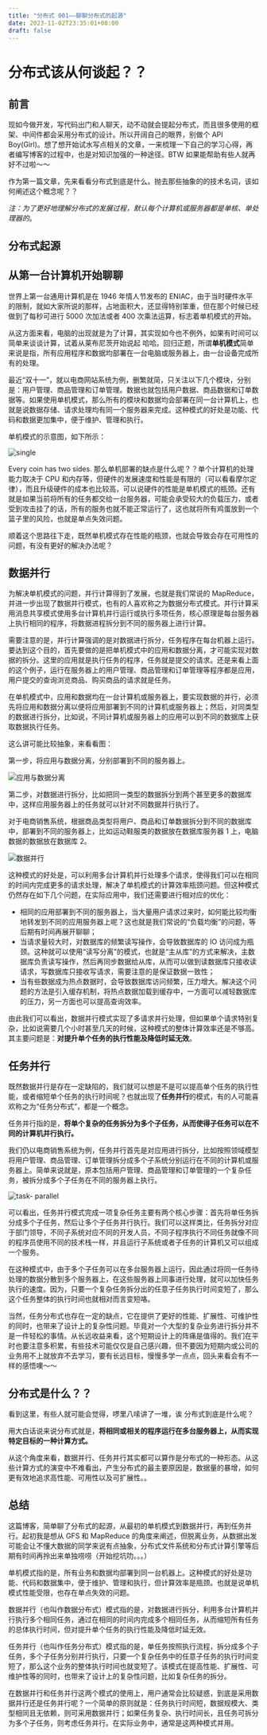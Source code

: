 ```yaml
---
title: "分布式 001——聊聊分布式的起源"
date: 2023-11-02T23:35:01+08:00
draft: false
---
```


# 分布式该从何谈起？？

## 前言

现如今做开发，写代码出门和人聊天，动不动就会提起分布式，而且很多使用的框架、中间件都会采用分布式的设计。所以开阔自己的眼界，别做个 API Boy(Girl)。想了想开始试水写点相关的文章，一来梳理一下自己的学习心得，再者编写博客的过程中，也是对知识加强的一种途径。BTW 如果能帮助有些人就再好不过啦～～

作为第一篇文章，先来看看分布式到底是什么。抛去那些抽象的的技术名词，该如何阐述这个概念呢？？

*注：为了更好地理解分布式的发展过程，默认每个计算机或服务器都是单核、单处理器的*。

## 分布式起源

## 从第一台计算机开始聊聊

世界上第一台通用计算机是在 1946 年情人节发布的 ENIAC，由于当时硬件水平的限制，就如大家所说的那样，占地面积大，还显得特别笨重，但在那个时候已经做到了每秒可进行 5000 次加法或者 400 次乘法运算，标志着单机模式的开始。

从这方面来看，电脑的出现就是为了计算，其实现如今也不例外，如果有时间可以简单来谈谈计算，试着从莱布尼茨开始说起 哈哈。回归正题，所谓**单机模式**简单来说是指，所有应用程序和数据均部署在一台电脑或服务器上，由一台设备完成所有的处理。

最近“双十一”，就以电商网站系统为例，删繁就简，只关注以下几个模块，分别是：用户管理、商品管理和订单管理。数据也就包括用户数据、商品数据和订单数据等。如果使用单机模式，那么所有的模块和数据均会部署在同一台计算机上，也就是说数据存储、请求处理均有同一个服务器来完成。这种模式的好处是功能、代码和数据更加集中，便于维护、管理和执行。

单机模式的示意图，如下所示：

![single](https://raw.githubusercontent.com/QuakeWang/quakewang.github.io/9a950dba92cd8c0a964d02dc87d2dfb78b2c50f7/content/imag/tech/distributed/01_single.svg)

Every coin has two sides. 那么单机部署的缺点是什么呢？？单个计算机的处理能力取决于 CPU 和内存等，但硬件的发展速度和性能是有限的（可以看看摩尔定律），而且升级硬件的成本也比较高，可以说硬件的性能是单机模式的瓶颈。还有就是如果当前将所有的任务都交给一台服务器，可能会承受较大的负载压力，或者受到攻击挂了的话，所有的服务也就不能正常运行了，这也就将所有鸡蛋放到一个篮子里的风险，也就是单点失效问题。

顺着这个思路往下走，既然单机模式存在性能的瓶颈，也就会导致会存在可用性的问题，有没有更好的解决办法呢？

## 数据并行

为解决单机模式的问题，并行计算得到了发展，也就是我们常说的 MapReduce，并进一步出现了数据并行模式，也有的人喜欢称之为数据分布式模式。并行计算采用消息共享模式使用多台计算机并行运行或执行多项任务，核心原理是每台服务器上执行相同的程序，将数据进程拆分到不同的服务器上进行计算。

需要注意的是，并行计算强调的是对数据进行拆分，任务程序在每台机器上运行。要达到这个目的，首先要做的是把单机模式中的应用和数据分离，才可能实现对数据的拆分。这里的应用就是执行任务的程序，任务就是提交的请求。还是来看上面的这个例子，运行在服务器上的用户管理、商品管理和订单管理等程序都是应用，用户提交的查询浏览商品、购买商品的请求就是任务。

在单机模式中，应用和数据均在一台计算机或服务器上，要实现数据的并行，必须先将应用和数据分离以便将应用部署到不同的计算机或服务器上；然后，对同类型的数据进行拆分，比如说，不同计算机或服务器上的应用可以到不同的数据库上获取数据执行任务。

这么讲可能比较抽象，来看看图：

第一步，将应用与数据分离，分别部署到不同的服务器上。

![应用与数据分离](https://raw.githubusercontent.com/QuakeWang/quakewang.github.io/9a950dba92cd8c0a964d02dc87d2dfb78b2c50f7/content/imag/tech/distributed/01_app-data.svg)

第二步，对数据进行拆分，比如把同一类型的数据拆分到两个甚至更多的数据库中，这样应用服务器上的任务就可以针对不同数据并行执行了。

对于电商销售系统，根据商品类型将用户、商品和订单数据拆分到不同的数据库中，部署到不同的服务器上，比如运动鞋服类的数据放在数据库服务器 1 上，电脑数据的数据放在数据库 2。

![数据并行](https://raw.githubusercontent.com/QuakeWang/quakewang.github.io/9a950dba92cd8c0a964d02dc87d2dfb78b2c50f7/content/imag/tech/distributed/01_seperate-data.svg)

这种模式的好处是，可以利用多台计算机并行处理多个请求，使得我们可以在相同的时间内完成更多的请求处理，解决了单机模式的计算效率瓶颈问题。但这种模式仍然存在如下几个问题，在实际应用中，我们还需要进行相对应的优化：

- 相同的应用部署到不同的服务器上，当大量用户请求过来时，如何能比较均衡地转发到不同的应用服务器上呢？这也就是我们常说的“负载均衡”的问题，等后期有时间再展开聊聊；
- 当请求量较大时，对数据库的频繁读写操作，会导致数据库的 IO 访问成为瓶颈。这种就可以使用“读写分离”的模式，也就是“主从库”的方式来解决，主数据库负责读写操作，然后再同步数据给从库，从而可以做到读数据库只接收读请求，写数据库只接收写请求，需要注意的是保证数据一致性；
- 当有些数据成为热点数据时，会导致数据库访问频繁，压力增大。解决这个问题的方法是引入缓存机制，将热点数据加载到缓存中，一方面可以减轻数据库的压力，另一方面也可以提高查询效率。

由此我们可以看出，数据并行模式实现了多请求并行处理，但如果单个请求特别复杂，比如说需要几个小时甚至几天的时候，这种模式的整体计算效率还是不够高。其主要问题是：**对提升单个任务的执行性能及降低时延无效**。

## 任务并行

既然数据并行是存在一定缺陷的，我们就可以想是不是可以提高单个任务的执行性能，或者缩短单个任务的执行时间呢？也就出现了**任务并行**的模式，有的人可能喜欢称之为“任务分布式”，都是一个概念。

任务并行指的是，**将单个复杂的任务拆分为多个子任务，从而使得子任务可以在不同的计算机并行执行。**

我们仍以电商销售系统为例，任务并行首先是对应用进行拆分，比如按照领域模型将用户管理、商品管理、订单管理拆分成多个子系统分别运行在不同的计算机或服务器上。简单来说就是，原本包括用户管理、商品管理和订单管理的一个复杂任务，被拆分成多个子任务在不同的服务器上执行。

![task- parallel](https://raw.githubusercontent.com/QuakeWang/quakewang.github.io/9a950dba92cd8c0a964d02dc87d2dfb78b2c50f7/content/imag/tech/distributed/01_cluster.svg)

可以看出，任务并行模式完成一项复杂任务主要有两个核心步骤：首先将单任务拆分成多个子任务，然后让多个子任务并行执行。我们可以这样类比，任务拆分对应于部门领导，不同子系统对应不同的开发人员，不同子程序执行不同任务就像不同的程序员使用不同的技术栈一样，并且运行子系统或者子任务的计算机又可以组成一个服务。

在这种模式中，由于多个子任务可以在多台服务器上运行，因此通过将同一任务待处理的数据分散到多个服务器上，在这些服务器上同事进行处理，就可以加快任务执行的速度。因为，只要一个复杂任务拆分出的任意子任务执行时间变短了，那么这个任务整体的执行时间也就相对而言变短咯。

当然，任务分布式也存在一定的缺点，它在提供了更好的性能、扩展性、可维护性的同时，也带来了设计上的复杂性问题。毕竟对一个大型的复杂业务进行拆分并不是一件轻松的事情。从长远收益来看，这个短期设计上的阵痛是值得的。我们在平时也要注意多积累，有些技术可能仅仅是自己感兴趣，但不要因为短期内或公司的业务用不上就放弃不去学习，要有长远目标，慢慢多学一点点，回头来看会有不一样的感悟噢～～

## 分布式是什么？？

看到这里，有些人就可能会觉得，啰里八嗦讲了一堆，诶 分布式到底是什么呢？

用大白话说来说分布式就是，**将相同或相关的程序运行在多台服务器上，从而实现特定目标的一种计算方式。**

从这个角度来看，数据并行、任务并行其实都可以算作是分布式的一种形态。从这些计算方式的演变中不难看出，产生分布式的最主要原因是，数据量的暴增，如何更有效地追求高性能、可用性以及可扩展性。。

## 总结

这篇博客，简单聊了分布式的起源，从最初的单机模式到数据并行，再到任务并行。起初我是想从 GFS 和 MapReduce 的角度来阐述，但脱离业务，从数据出发可能会让不懂大数据的同学来说有点抽象，分布式文件系统和分布式计算引擎等后期有时间再拎出来单独唠唠（开始挖坑叻。。。）

单机模式指的是，所有业务和数据均部署到同一台机器上。这种模式的好处是功能、代码和数据集中，便于维护、管理和执行，但计算效率是瓶颈。也就是说单机模式性能受限，也存在单点失效的问题。

数据并行（也叫作数据分布式）模式指的是，对数据进行拆分，利用多台计算机并行执行多个相同任务，通过在相同的时间内完成多个相同任务，从而缩短所有任务的总体执行时间，但对提升单个任务的执行性能及降低时延无效。

任务并行（也叫作任务分布式）模式指的是，单任务按照执行流程，拆分成多个子任务，多个子任务分别并行执行，只要一个复杂任务中的任意子任务的执行时间变短了，那么这个业务的整体执行时间也就变短了。该模式在提高性能、扩展性、可维护性等的同时，也带来了设计上的复杂性问题，比如复杂任务的拆分。

在数据并行和任务并行这两个模式的使用上，用户通常会比较疑惑，到底是采用数据并行还是任务并行呢？一个简单的原则就是：任务执行时间短，数据规模大、类型相同且无依赖，则可采用数据并行；如果任务复杂、执行时间长，且任务可拆分为多个子任务，则考虑任务并行。在实际业务中，通常是这两种模式并用。
